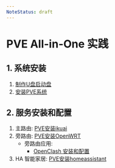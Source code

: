 ```yaml
---
NoteStatus: draft
---
```


# PVE All-in-One 实践

## 1. 系统安装

1. [制作U盘启动盘](./制作U盘启动盘.md)
2. [安装PVE系统](./安装%20PVE%20系统.md)

## 2. 服务安装和配置

1. 主路由: [PVE安装ikuai](./PVE%20安装%20ikuai.md)
2. 旁路由: [PVE安装OpenWRT](./PVE%20安装%20OpenWRT.md)
    * 旁路由应用:
      * [OpenClash 安装和配置](./OpenClash%20安装和配置.md)
3. HA 智能家居: [PVE安装homeassistant](./PVE%20安装%20homeassistant.md)
